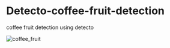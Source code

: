 # Detecto-coffee-fruit-detection
coffee fruit detection using detecto 


![coffee_fruit](https://user-images.githubusercontent.com/48703363/184492491-d9f171fb-3ad1-445a-b986-7aa44dcacd41.png)
